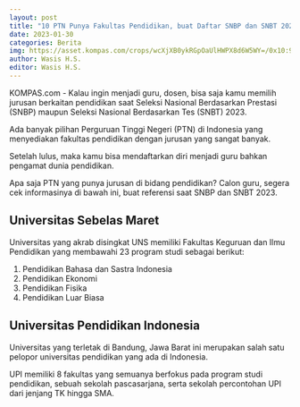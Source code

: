 ```yaml
---
layout: post
title: "10 PTN Punya Fakultas Pendidikan, buat Daftar SNBP dan SNBT 2023"
date: 2023-01-30
categories: Berita
img: https://asset.kompas.com/crops/wcXjXB0ykRGpOaUlHWPX8d6W5WY=/0x10:985x667/750x500/data/photo/2022/11/01/6360fbb63a329.jpg
author: Wasis H.S.
editor: Wasis H.S.
---
```


KOMPAS.com - Kalau ingin menjadi guru, dosen, bisa saja kamu memilih jurusan berkaitan pendidikan saat Seleksi Nasional Berdasarkan Prestasi (SNBP) maupun Seleksi Nasional Berdasarkan Tes (SNBT) 2023.

Ada banyak pilihan Perguruan Tinggi Negeri (PTN) di Indonesia yang menyediakan fakultas pendidikan dengan jurusan yang sangat banyak.

Setelah lulus, maka kamu bisa mendaftarkan diri menjadi guru bahkan pengamat dunia pendidikan.

Apa saja PTN yang punya jurusan di bidang pendidikan? Calon guru, segera cek informasinya di bawah ini, buat referensi saat SNBP dan SNBT 2023. 

## Universitas Sebelas Maret 

Universitas yang akrab disingkat UNS memiliki Fakultas Keguruan dan Ilmu Pendidikan yang membawahi 23 program studi sebagai berikut: 
1. Pendidikan Bahasa dan Sastra Indonesia 
2. Pendidikan Ekonomi 
3. Pendidikan Fisika 
4. Pendidikan Luar Biasa 

## Universitas Pendidikan Indonesia 

Universitas yang terletak di Bandung, Jawa Barat ini merupakan salah satu pelopor universitas pendidikan yang ada di Indonesia. 

UPI memiliki 8 fakultas yang semuanya berfokus pada program studi pendidikan, sebuah sekolah pascasarjana, serta sekolah percontohan UPI dari jenjang TK hingga SMA.